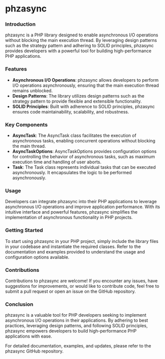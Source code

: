 # phzasync
### Introduction
phzasync is a PHP library designed to enable asynchronous I/O operations without blocking the main execution thread. By leveraging design patterns such as the strategy pattern and adhering to SOLID principles, phzasync provides developers with a powerful tool for building high-performance PHP applications.

### Features

- **Asynchronous I/O Operations**: phzasync allows developers to perform I/O operations asynchronously, ensuring that the main execution thread remains unblocked.
- **Design Patterns**: The library utilizes design patterns such as the strategy pattern to provide flexible and extensible functionality.
- **SOLID Principles**: Built with adherence to SOLID principles, phzasync ensures code maintainability, scalability, and robustness.

### Key Components

- **AsyncTask**: The AsyncTask class facilitates the execution of asynchronous tasks, enabling concurrent operations without blocking the main thread.
- **AsyncTaskOptions**: AsyncTaskOptions provides configuration options for controlling the behavior of asynchronous tasks, such as maximum execution time and handling of user aborts.
- **Task**: The Task class represents individual tasks that can be executed asynchronously. It encapsulates the logic to be performed asynchronously.

### Usage

Developers can integrate phzasync into their PHP applications to leverage asynchronous I/O operations and improve application performance. With its intuitive interface and powerful features, phzasync simplifies the implementation of asynchronous functionality in PHP projects.

### Getting Started

To start using phzasync in your PHP project, simply include the library files in your codebase and instantiate the required classes. Refer to the documentation and examples provided to understand the usage and configuration options available.

### Contributions

Contributions to phzasync are welcome! If you encounter any issues, have suggestions for improvements, or would like to contribute code, feel free to submit a pull request or open an issue on the GitHub repository.

### Conclusion

phzasync is a valuable tool for PHP developers seeking to implement asynchronous I/O operations in their applications. By adhering to best practices, leveraging design patterns, and following SOLID principles, phzasync empowers developers to build high-performance PHP applications with ease.

For detailed documentation, examples, and updates, please refer to the phzasync GitHub repository.

